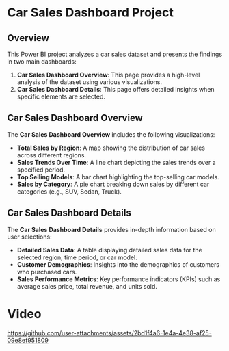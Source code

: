 # Car Sales Dashboard Project

## Overview

This Power BI project analyzes a car sales dataset and presents the findings in two main dashboards:

1. **Car Sales Dashboard Overview**: This page provides a high-level analysis of the dataset using various visualizations.
2. **Car Sales Dashboard Details**: This page offers detailed insights when specific elements are selected.

## Car Sales Dashboard Overview

The **Car Sales Dashboard Overview** includes the following visualizations:
- **Total Sales by Region**: A map showing the distribution of car sales across different regions.
- **Sales Trends Over Time**: A line chart depicting the sales trends over a specified period.
- **Top Selling Models**: A bar chart highlighting the top-selling car models.
- **Sales by Category**: A pie chart breaking down sales by different car categories (e.g., SUV, Sedan, Truck).

## Car Sales Dashboard Details

The **Car Sales Dashboard Details** provides in-depth information based on user selections:
- **Detailed Sales Data**: A table displaying detailed sales data for the selected region, time period, or car model.
- **Customer Demographics**: Insights into the demographics of customers who purchased cars.
- **Sales Performance Metrics**: Key performance indicators (KPIs) such as average sales price, total revenue, and units sold.

# Video


https://github.com/user-attachments/assets/2bd1f4a6-1e4a-4e38-af25-09e8ef951809

